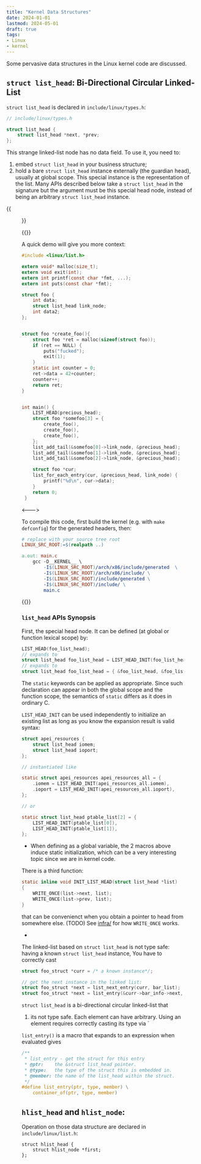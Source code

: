 ```yaml
---
title: "Kernel Data Structures"
date: 2024-01-01
lastmod: 2024-05-01
draft: true
tags:
- Linux
- kernel
---
```


Some pervasive data structures in the Linux kernel code are discussed.

<!--more-->

## `struct list_head`: Bi-Directional Circular Linked-List

`struct list_head` is declared in `include/linux/types.h`:

```c
// include/linux/types.h

struct list_head {
	struct list_head *next, *prev;
};
```

This strange linked-list node has no data field. To use it, you need to:
1. embed `struct list_head` in your business structure;
2. hold a bare `struct list_head` instance externally (the guardian head), usually at global scope.
  This special instance is the representation of the list. Many APIs described below take a `struct list_head` in the signature but the argument must be this special head node, instead of being an arbitrary `struct list_head` instance.

{{<figure src="./list_head.png" caption="[(credit)](https://www.byteisland.com/linux-%E5%86%85%E6%A0%B8%E5%8F%8C%E5%90%91%E9%93%BE%E8%A1%A8/)">}}

{{<columns>}}

A quick demo will give you more context:

```c
#include <linux/list.h>

extern void* malloc(size_t);
extern void exit(int);
extern int printf(const char *fmt, ...);
extern int puts(const char *fmt);

struct foo {
    int data;
    struct list_head link_node;
    int data2;
};


struct foo *create_foo(){
    struct foo *ret = malloc(sizeof(struct foo));
    if (ret == NULL) {
        puts("fucked");
        exit(1);
    }
    static int counter = 0;
    ret->data = 42+counter;
    counter++;
    return ret;
}


int main() {
    LIST_HEAD(precious_head);
    struct foo *somefoo[3] = {
        create_foo(),
        create_foo(),
        create_foo(),
    };
    list_add_tail(&somefoo[0]->link_node, &precious_head);
    list_add_tail(&somefoo[1]->link_node, &precious_head);
    list_add_tail(&somefoo[2]->link_node, &precious_head);

    struct foo *cur;
    list_for_each_entry(cur, &precious_head, link_node) {
        printf("%d\n", cur->data);
    }
    return 0;
 }

```

<--->

To compile this code, first build the kernel (e.g. with `make defconfig`) for the generated headers, then:

```makefile
# replace with your source tree root
LINUX_SRC_ROOT:=$(realpath ..)

a.out: main.c
	gcc -D__KERNEL__ \
		-I$(LINUX_SRC_ROOT)/arch/x86/include/generated  \
		-I$(LINUX_SRC_ROOT)/arch/x86/include/ \
		-I$(LINUX_SRC_ROOT)/include/generated \
		-I$(LINUX_SRC_ROOT)/include/ \
		main.c
```

{{</columns>}}

### `list_head` APIs Synopsis

First, the special head node. It can be defined (at global or function lexical scope) by:

```c
LIST_HEAD(foo_list_head);
// expands to
struct list_head foo_list_head = LIST_HEAD_INIT(foo_list_head);
// expands to
struct list_head foo_list_head = { &foo_list_head, &foo_list_head}; // i.e. both next and prev points to self, indicating an empty list
```

The `static` keywords can be applied as appropriate.
Since such declaration can appear in both the global scope and the function scope, the semantics of `static` differs as it does in ordinary C.

`LIST_HEAD_INIT` can be used independently to initialize an existing list as long as you know the expansion result is valid syntax:

```c
struct apei_resources {
	struct list_head iomem;
	struct list_head ioport;
};

// instantiated like

static struct apei_resources apei_resources_all = {
	.iomem = LIST_HEAD_INIT(apei_resources_all.iomem),
	.ioport = LIST_HEAD_INIT(apei_resources_all.ioport),
};

// or 

static struct list_head ptable_list[2] = {
	LIST_HEAD_INIT(ptable_list[0]),
	LIST_HEAD_INIT(ptable_list[1]),
};
```

- When defining as a global variable, the 2 macros above induce static initialization, which can be a very interesting topic since we are in kernel code.
<!-- TODO: LINUX KERNEL STATIC INIT ORDER? -->

There is a third function:

```c
static inline void INIT_LIST_HEAD(struct list_head *list)
{
	WRITE_ONCE(list->next, list);
	WRITE_ONCE(list->prev, list);
}
```

that can be convenienct when you obtain a pointer to head from somewhere else. (TODO)
See [infra/](#TODO) for how `WRITE_ONCE` works.
<!-- It reset an existing `struct list_head` instance (pointed) as the head of a new empty linked list.
It's useful  -->


- 
The linked-list based on `struct list_head` is not type safe: having a known `struct list_head` instance,
You have to correctly cast

```c
struct foo_struct *curr = /* a known instance*/;

// get the next instance in the linked list:
struct foo_struct *next = list_next_entry(curr, bar_list);
struct foo_struct *next = list_entry(&curr->bar_info->next, struct foo_struct, bar_info);
```

`struct list_head` is a bi-directional circular linked-list that
1. its not type safe. Each element can have arbitrary. Using an element requires correctly casting its type via `

`list_entry()` is a macro that expands to an expression when evaluated gives 

```c
/**
 * list_entry - get the struct for this entry
 * @ptr:	the &struct list_head pointer.
 * @type:	the type of the struct this is embedded in.
 * @member:	the name of the list_head within the struct.
 */
#define list_entry(ptr, type, member) \
	container_of(ptr, type, member)
```

## `hlist_head` and `hlist_node`: 

Operation on those data structure are declared in `include/linux/list.h`:


```
struct hlist_head {
	struct hlist_node *first;
};
